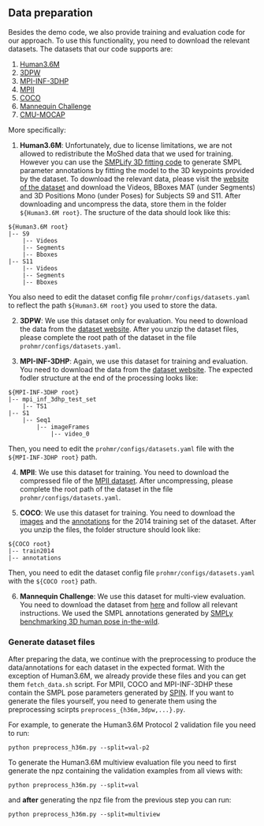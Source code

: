 ## Data preparation
Besides the demo code, we also provide training and evaluation code for our approach. To use this functionality, you need to download the relevant datasets.
The datasets that our code supports are:
1. [Human3.6M](http://vision.imar.ro/human3.6m/description.php)
2. [3DPW](https://virtualhumans.mpi-inf.mpg.de/3DPW/)
3. [MPI-INF-3DHP](http://gvv.mpi-inf.mpg.de/3dhp-dataset/)
4. [MPII](http://human-pose.mpi-inf.mpg.de)
5. [COCO](http://cocodataset.org/#home)
6. [Mannequin Challenge](https://google.github.io/mannequinchallenge/www/index.html)
6. [CMU-MOCAP](http://mocap.cs.cmu.edu)

More specifically:
1. **Human3.6M**: Unfortunately, due to license limitations, we are not allowed to redistribute the MoShed data that we used for training.
However you can use the [SMPLify 3D fitting code](https://github.com/JiangWenPL/multiperson) to generate SMPL parameter annotations by fitting the model to the 3D keypoints provided by the dataset.
To download the relevant data, please visit the [website of the dataset](http://vision.imar.ro/human3.6m/description.php) and download the Videos, BBoxes MAT (under Segments) and 3D Positions Mono (under Poses) for Subjects S9 and S11. After downloading and uncompress the data, store them in the folder ```${Human3.6M root}```. The sructure of the data should look like this:
```
${Human3.6M root}
|-- S9
    |-- Videos
    |-- Segments
    |-- Bboxes
|-- S11
    |-- Videos
    |-- Segments
    |-- Bboxes
```
You also need to edit the dataset config file ```prohmr/configs/datasets.yaml``` to reflect the path ```${Human3.6M root}``` you used to store the data. 

2. **3DPW**: We use this dataset only for evaluation. You need to download the data from the [dataset website](https://virtualhumans.mpi-inf.mpg.de/3DPW/). After you unzip the dataset files, please complete the root path of the dataset in the file ```prohmr/configs/datasets.yaml```.

3. **MPI-INF-3DHP**: Again, we use this dataset for training and evaluation. You need to download the data from the [dataset website](http://gvv.mpi-inf.mpg.de/3dhp-dataset). The expected fodler structure at the end of the processing looks like:
```
${MPI-INF-3DHP root}
|-- mpi_inf_3dhp_test_set
    |-- TS1
|-- S1
    |-- Seq1
        |-- imageFrames
            |-- video_0
```
Then, you need to edit the ```prohmr/configs/datasets.yaml``` file with the ```${MPI-INF-3DHP root}``` path.

4. **MPII**: We use this dataset for training. You need to download the compressed file of the [MPII dataset](https://datasets.d2.mpi-inf.mpg.de/andriluka14cvpr/mpii_human_pose_v1.tar.gz). After uncompressing, please complete the root path of the dataset in the file ```prohmr/configs/datasets.yaml```.

5. **COCO**: We use this dataset for training. You need to download the [images](http://images.cocodataset.org/zips/train2014.zip) and the [annotations](http://images.cocodataset.org/annotations/annotations_trainval2014.zip) for the 2014 training set of the dataset. After you unzip the files, the folder structure should look like:
```
${COCO root}
|-- train2014
|-- annotations
```
Then, you need to edit the dataset config file ```prohmr/configs/datasets.yaml``` with the ```${COCO root}``` path.

6. **Mannequin Challenge**: We use this dataset for multi-view evaluation. You need to download the dataset from [here](https://google.github.io/mannequinchallenge/www/index.html) and follow all relevant instructions. We used the SMPL annotations generated by [SMPLy benchmarking 3D human pose in-the-wild](https://europe.naverlabs.com/research/computer-vision/mannequin-benchmark/).

### Generate dataset files
After preparing the data, we continue with the preprocessing to produce the data/annotations for each dataset in the expected format.
With the exception of Human3.6M, we already provide these files and you can get them ```fetch_data.sh``` script.
For MPII, COCO and MPI-INF-3DHP these contain the SMPL pose parameters generated by [SPIN](https://github.com/nkolot/SPIN).
If you want to generate the files yourself, you need to generate them using the preprocessing scirpts ```preprocess_{h36m,3dpw,...}.py```.

For example, to generate the Human3.6M Protocol 2 validation file you need to run:
```
python preprocess_h36m.py --split=val-p2
```
To generate the Human3.6M multiview evaluation file you need to first generate the npz containing the validation examples from all views with:
```
python preprocess_h36m.py --split=val
```
and __after__ generating the npz file from the previous step you can run:
```
python preprocess_h36m.py --split=multiview
```
